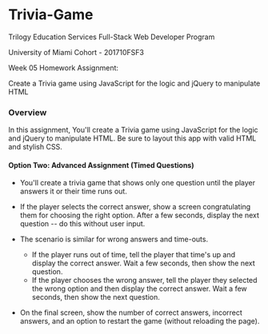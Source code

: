 # Trivia-Game

Trilogy Education Services Full-Stack Web Developer Program

University of Miami Cohort - 201710FSF3

Week 05 Homework Assignment:

Create a Trivia game using JavaScript for the logic and jQuery to manipulate HTML

### Overview

In this assignment, You'll create a Trivia game using JavaScript for the logic and jQuery to manipulate HTML. Be sure to layout this app with valid HTML and stylish CSS.

#### Option Two: Advanced Assignment (Timed Questions)

* You'll create a trivia game that shows only one question until the player answers it or their time runs out.

* If the player selects the correct answer, show a screen congratulating them for choosing the right option. After a few seconds, display the next question -- do this without user input.

* The scenario is similar for wrong answers and time-outs.

  * If the player runs out of time, tell the player that time's up and display the correct answer. Wait a few seconds, then show the next question.
  * If the player chooses the wrong answer, tell the player they selected the wrong option and then display the correct answer. Wait a few seconds, then show the next question.

* On the final screen, show the number of correct answers, incorrect answers, and an option to restart the game (without reloading the page).
